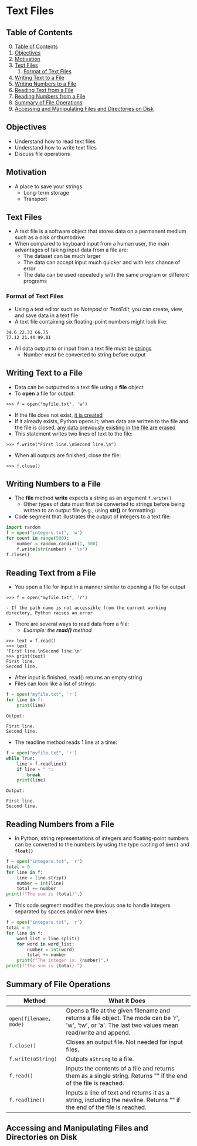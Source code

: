 # Text Files

## Table of Contents

0. [Table of Contents](#table-of-contents)
1. [Objectives](#objectives)
2. [Motivation](#motivation)
3. [Text Files](#text-files)
    1. [Format of Text Files](#format-of-text-files)
4. [Writing Text to a File](#writing-text-to-a-file)
5. [Writing Numbers to a File](#writing-numbers-to-a-file)
6. [Reading Text from a File](#reading-text-from-a-file)
7. [Reading Numbers from a File](#reading-numbers-from-a-file)
8. [Summary of File Operations](#summary-of-file-operations)
9. [Accessing and Manipulating Files and Directories on Disk](#accessing-and-manipulating-files-and-directories-on-disk)

## Objectives

- Understand how to read text files
- Understand how to write text files
- Discuss file operations

## Motivation

- A place to save your strings
    - Long-term storage
    - Transport

## Text Files

- A text file is a software object that stores data on a permanent medium such as a disk or thumbdrive
- When compared to keyboard input from a human user, the main advantages of taking input data from a file are:
    - The dataset can be much larger
    - The data can accept input much quicker and with less chance of error
    - The data can be used repeatedly with the same program or different programs

### Format of Text Files

- Using a text editor such as *Notepad* or *TextEdit*, you can create, view, and save data in a text file
- A text file containing six floating-point numbers might look like:
```text
34.6 22.33 66.75
77.12 21.44 99.01
```
- All data output to or input from a text file must be <ins>strings</ins>
    - Number must be converted to string before output

## Writing Text to a File

- Data can be outputted to a text file using a **file** object
- To **open** a file for output:
```shell
>>> f = open("myfile.txt", 'w')
```
- If the file does not exist, <ins>it is created</ins>
- If it already exists, Python opens it; when data are written to the file and the file is closed, <ins>any data previously existing in the file are erased</ins>
- This statement writes two lines of text to the file:
```shell
>>> f.write("First line.\nSecond line.\n")
```
- When all outputs are finished, close the file:
```shell
>>> f.close()
```

## Writing Numbers to a File

- The **file** method **write** expects a string as an argument `f.write()`
    - Other types of data must first be converted to strings before being written to an output file (e.g., using **str()** or formatting)
- Code segment that illustrates the output of integers to a text file:
```python
import random
f = open("integers.txt", 'w')
for count in range(500):
    number = random.randint(1, 500)
    f.write(str(number) + '\n')
f.close()
```

## Reading Text from a File

- You open a file for input in a manner similar to opening a file for output
```shell
>>> f = open("myfile.txt", 'r')
```
    - If the path name is not accessible from the current working directory, Python raises an error
- There are several ways to read data from a file:
    - *Example: the **read()** method*
```shell
>>> text = f.read()
>>> text
'First line.\nSecond line.\n'
>>> print(text)
First line.
Second line.
```
- After input is finished, read() returns an empty string
- Files can look like a list of strings:
```python
f = open("myfile.txt", 'r')
for line in f:
    print(line)
```
```text
Output:

First line.
Second line.
```
- The readline method reads 1 line at a time:
```python
f = open("myfile.txt", 'r')
while True:
    line = f.readline()
    if line = " ":
        break
    print(line)
```
```text
Output: 

First line.
Second line.
```

## Reading Numbers from a File

- In Python, string representations of integers and floating-point numbers can be converted to the numbers by using the type casting of **`int()`** and **`float()`**
```python
f = open("integers.txt", 'r')
total = 0
for line in f:
    line = line.strip()
    number = int(line)
    total += number
print(f"The sum is {total}".)
```
- This code segment modifies the previous one to handle integers separated by spaces and/or new lines
```python
f = open("integers.txt", 'r')
total = 0
for line in f:
    word_list = line.split()
    for word in word_list:
        number = int(word)
        total += number
    print(f"The integer is: {number}".)
print(f"The sum is {total}.")
```

## Summary of File Operations

| Method          | What it Does                                                                 |
|-----------------|------------------------------------------------------------------------------|
| `open(filename, mode)` | Opens a file at the given filename and returns a file object. The mode can be 'r', 'w', 'tw', or 'a'. The last two values mean read/write and append. |
| `f.close()`     | Closes an output file. Not needed for input files.                           |
| `f.write(aString)` | Outputs `aString` to a file.                                              |
| `f.read()`      | Inputs the contents of a file and returns them as a single string. Returns "" if the end of the file is reached. |
| `f.readline()`  | Inputs a line of text and returns it as a string, including the newline. Returns "" if the end of the file is reached. |

## Accessing and Manipulating Files and Directories on Disk
